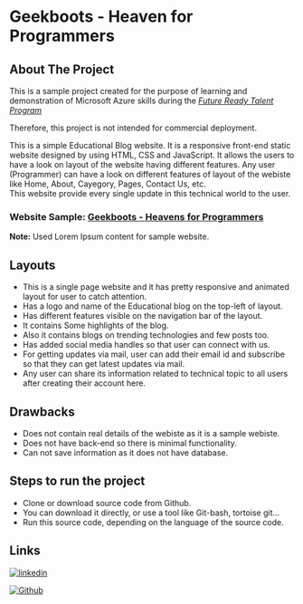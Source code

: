 # Geekboots - Heaven for Programmers

## About The Project
   
This is a sample project created for the purpose 
of learning and demonstration of Microsoft Azure 
skills during the 
*[Future Ready Talent Program](https://futurereadytalent.in/learning)*

Therefore, this project is not intended for 
commercial deployment.

This is a simple Educational Blog website. 
It is a responsive front-end static website designed by using HTML, CSS and JavaScript.
It allows the users to have a look on layout of 
the website having different features.
Any user (Programmer) can have a look on different 
features of layout of the webiste like Home, 
About, Cayegory, Pages, Contact Us, etc.  
This website provide every single update 
in this technical world to the user.

### Website Sample: [Geekboots - Heavens for Programmers](https://white-bush-0be032410.1.azurestaticapps.net/)

**Note:** Used Lorem Ipsum content for sample website.

## Layouts

- This is a single page website and it has pretty responsive and animated layout for user to catch attention. 
- Has a logo and name of the Educational blog on the top-left of layout.  
- Has different features visible on the navigation bar of the layout.
- It contains Some highlights of the blog.
- Also it contains blogs on trending technologies and few posts too.
- Has added social media handles so that user can connect with us.
- For getting updates via mail, user can add their email id and subscribe so that they can get latest updates via mail.
- Any user can share its information related to technical topic to all users after creating their account here.


## Drawbacks 

- Does not contain real details of the webiste as it is a sample webiste.  
- Does not have back-end so there is minimal functionality.  
- Can not save information as it does not have database.  

## Steps to run the project

- Clone or download source code from Github.  
- You can download it directly, or use a tool like Git-bash, tortoise git...  
- Run this source code, depending on the language of the source code. 
 
## Links

[![linkedin](https://img.shields.io/badge/linkedin-0A66C2?style=for-the-badge&logo=linkedin&logoColor=white)](https://www.linkedin.com/in/sayali-selukar-0742a71a5/)

[![Github](https://img.shields.io/badge/github-0A66C2?style=for-the-badge&logo=github&color=gray)](https://github.com/sayli15)
